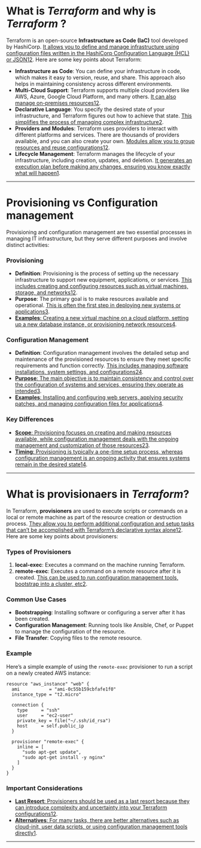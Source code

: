 # What is *Terraform* and why is  *Terraform* ?

Terraform is an open-source **Infrastructure as Code (IaC)** tool developed by HashiCorp. [It allows you to define and manage infrastructure using configuration files written in the HashiCorp Configuration Language (HCL) or JSON](https://developer.hashicorp.com/terraform/intro)[1](https://developer.hashicorp.com/terraform/intro)[2](https://www.geeksforgeeks.org/what-is-terraform/). Here are some key points about Terraform:

- **Infrastructure as Code**: You can define your infrastructure in code, which makes it easy to version, reuse, and share. This approach also helps in maintaining consistency across different environments.
- **Multi-Cloud Support**: Terraform supports multiple cloud providers like AWS, Azure, Google Cloud Platform, and many others. [It can also manage on-premises resources](https://developer.hashicorp.com/terraform/intro)[1](https://developer.hashicorp.com/terraform/intro)[2](https://www.geeksforgeeks.org/what-is-terraform/).
- **Declarative Language**: You specify the desired state of your infrastructure, and Terraform figures out how to achieve that state. [This simplifies the process of managing complex infrastructure](https://developer.hashicorp.com/terraform/intro)[2](https://www.geeksforgeeks.org/what-is-terraform/).
- **Providers and Modules**: Terraform uses providers to interact with different platforms and services. There are thousands of providers available, and you can also create your own. [Modules allow you to group resources and reuse configurations](https://developer.hashicorp.com/terraform/intro)[1](https://developer.hashicorp.com/terraform/intro)[2](https://www.geeksforgeeks.org/what-is-terraform/).
- **Lifecycle Management**: Terraform manages the lifecycle of your infrastructure, including creation, updates, and deletion. [It generates an execution plan before making any changes, ensuring you know exactly what will happen](https://developer.hashicorp.com/terraform/intro)[1](https://developer.hashicorp.com/terraform/intro).

---

# Provisioning vs Configuration management

Provisioning and configuration management are two essential processes in managing IT infrastructure, but they serve different purposes and involve distinct activities:

### Provisioning

- **Definition**: Provisioning is the process of setting up the necessary infrastructure to support new equipment, applications, or services. [This includes creating and configuring resources such as virtual machines, storage, and networks](https://devops.com/provisioning-vs-configuration/)[1](https://devops.com/provisioning-vs-configuration/)[2](https://www.thoughtworks.com/insights/blog/why-configuration-management-and-provisioning-are-different).
- **Purpose**: The primary goal is to make resources available and operational. [This is often the first step in deploying new systems or applications](https://devops.com/provisioning-vs-configuration/)[3](https://grammarbeast.com/provisioning-vs-configuration/).
- [**Examples**: Creating a new virtual machine on a cloud platform, setting up a new database instance, or provisioning network resources](https://devops.com/provisioning-vs-configuration/)[4](https://www.chef.io/blog/infrastructure-provisioning-vs-configuration-management-vs-configuration-orchestration-how-iac-makes-them-all-better).

### Configuration Management

- **Definition**: Configuration management involves the detailed setup and maintenance of the provisioned resources to ensure they meet specific requirements and function correctly. [This includes managing software installations, system settings, and configurations](https://devops.com/provisioning-vs-configuration/)[2](https://www.thoughtworks.com/insights/blog/why-configuration-management-and-provisioning-are-different)[4](https://www.chef.io/blog/infrastructure-provisioning-vs-configuration-management-vs-configuration-orchestration-how-iac-makes-them-all-better).
- [**Purpose**: The main objective is to maintain consistency and control over the configuration of systems and services, ensuring they operate as intended](https://devops.com/provisioning-vs-configuration/)[3](https://grammarbeast.com/provisioning-vs-configuration/).
- [**Examples**: Installing and configuring web servers, applying security patches, and managing configuration files for applications](https://devops.com/provisioning-vs-configuration/)[4](https://www.chef.io/blog/infrastructure-provisioning-vs-configuration-management-vs-configuration-orchestration-how-iac-makes-them-all-better).

### Key Differences

- [**Scope**: Provisioning focuses on creating and making resources available, while configuration management deals with the ongoing management and customization of those resources](https://devops.com/provisioning-vs-configuration/)[2](https://www.thoughtworks.com/insights/blog/why-configuration-management-and-provisioning-are-different)[3](https://grammarbeast.com/provisioning-vs-configuration/).
- [**Timing**: Provisioning is typically a one-time setup process, whereas configuration management is an ongoing activity that ensures systems remain in the desired state](https://devops.com/provisioning-vs-configuration/)[1](https://devops.com/provisioning-vs-configuration/)[4](https://www.chef.io/blog/infrastructure-provisioning-vs-configuration-management-vs-configuration-orchestration-how-iac-makes-them-all-better).

---

# What is provisionaers in *Terraform*?

In Terraform, **provisioners** are used to execute scripts or commands on a local or remote machine as part of the resource creation or destruction process. [They allow you to perform additional configuration and setup tasks that can’t be accomplished with Terraform’s declarative syntax alone](https://developer.hashicorp.com/terraform/language/resources/provisioners/syntax)[1](https://developer.hashicorp.com/terraform/language/resources/provisioners/syntax)[2](https://developer.hashicorp.com/terraform/language/resources/provisioners/remote-exec). Here are some key points about provisioners:

### Types of Provisioners

1. **local-exec**: Executes a command on the machine running Terraform.
2. **remote-exec**: Executes a command on a remote resource after it is created. [This can be used to run configuration management tools, bootstrap into a cluster, etc](https://developer.hashicorp.com/terraform/language/resources/provisioners/syntax)[2](https://developer.hashicorp.com/terraform/language/resources/provisioners/remote-exec).

### Common Use Cases

- **Bootstrapping**: Installing software or configuring a server after it has been created.
- **Configuration Management**: Running tools like Ansible, Chef, or Puppet to manage the configuration of the resource.
- **File Transfer**: Copying files to the remote resource.

### Example

Here’s a simple example of using the `remote-exec` provisioner to run a script on a newly created AWS instance:

```hcl
resource "aws_instance" "web" {
  ami           = "ami-0c55b159cbfafe1f0"
  instance_type = "t2.micro"

  connection {
    type     = "ssh"
    user     = "ec2-user"
    private_key = file("~/.ssh/id_rsa")
    host     = self.public_ip
  }

  provisioner "remote-exec" {
    inline = [
      "sudo apt-get update",
      "sudo apt-get install -y nginx"
    ]
  }
}
```

### Important Considerations

- [**Last Resort**: Provisioners should be used as a last resort because they can introduce complexity and uncertainty into your Terraform configurations](https://developer.hashicorp.com/terraform/language/resources/provisioners/syntax)[1](https://developer.hashicorp.com/terraform/language/resources/provisioners/syntax)[2](https://developer.hashicorp.com/terraform/language/resources/provisioners/remote-exec).
- [**Alternatives**: For many tasks, there are better alternatives such as cloud-init, user data scripts, or using configuration management tools directly](https://developer.hashicorp.com/terraform/language/resources/provisioners/syntax)[1](https://developer.hashicorp.com/terraform/language/resources/provisioners/syntax).

---

